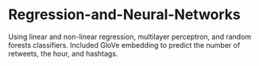 # Regression-and-Neural-Networks
Using linear and non-linear regression, multilayer perceptron, and random forests classifiers. Included GloVe embedding to predict the number of retweets, the hour, and hashtags. 
